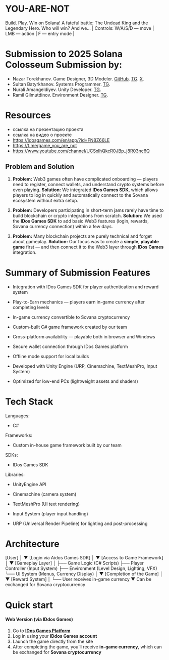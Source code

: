 # YOU-ARE-NOT
Build. Play. Win on Solana! A fateful battle: The Undead King and the Legendary Hero. Who will win? And we... 
| Controls: W/A/S/D — move | LMB — action | F — entry mode |


# Submission to 2025 Solana Colosseum Submission by:
- Nazar Torekhanov. Game Designer, 3D Modeler. [GitHub](https://github.com/H-Z-N). [TG](https://t.me/tor_T_N). [X](https://x.com/hybrid_Z_N).
- Sultan Batyrkhanov. Systems Programmer. [TG](https://t.me/DeadmaidenILS).
- Nurali Amangeldiyev. Unity Developer. [TG](https://t.me/Cubex33).
- Ramil Gilmutdinov. Environment Designer. [TG](https://t.me/ramilgrr).

# Resources
- ссылка на презентацию проекта
- ссылка на видео о проекте
- https://idosgames.com/en/app/?id=FN8Z66LE
- https://t.me/game_you_are_not
- https://www.youtube.com/channel/UCSxlhQkcR0JBp_j8R03nc6Q

## Problem and Solution

1. **Problem:**
   Web3 games often have complicated onboarding — players need to register, connect wallets, and understand crypto systems before even playing.
   **Solution:**
   We integrated **IDos Games SDK**, which allows players to log in quickly and automatically connect to the Sovana ecosystem without extra setup.

2. **Problem:**
   Developers participating in short-term jams rarely have time to build blockchain or crypto integrations from scratch.
   **Solution:**
   We used the **IDos Games SDK** to add basic Web3 features (login, rewards, Sovana currency connection) within a few days.

3. **Problem:**
   Many blockchain projects are purely technical and forget about gameplay.
   **Solution:**
   Our focus was to create a **simple, playable game** first — and then connect it to the Web3 layer through **IDos Games** integration.

# Summary of Submission Features

- Integration with IDos Games SDK for player authentication and reward system

- Play-to-Earn mechanics — players earn in-game currency after completing levels

- In-game currency convertible to Sovana cryptocurrency

- Custom-built C# game framework created by our team

- Cross-platform availability — playable both in browser and Windows

- Secure wallet connection through IDos Games platform

- Offline mode support for local builds

- Developed with Unity Engine (URP, Cinemachine, TextMeshPro, Input System)

- Optimized for low-end PCs (lightweight assets and shaders)

# Tech Stack
Languages:

- C#

Frameworks:

- Custom in-house game framework built by our team

SDKs:

- IDos Games SDK

Libraries:

- UnityEngine API

- Cinemachine (camera system)

- TextMeshPro (UI text rendering)

- Input System (player input handling)

- URP (Universal Render Pipeline) for lighting and post-processing

# Architecture
[User] 
   │
   ▼
[Login via Aidos Games SDK]
   │
   ▼
[Access to Game Framework]
   │
   ▼
[Gameplay Layer]
   │
   ├── Game Logic (C# Scripts)
   ├── Player Controller (Input System)
   ├── Environment (Level Design, Lighting, VFX)
   └── UI System (Menus, Currency Display)
   │
   ▼
[Completion of the Game]
   │
   ▼
[Reward System]
   │
   └── User receives in-game currency
           ▼
           Can be exchanged for Sovana cryptocurrency


# Quick start

#### Web Version (via IDdos Games)

1. Go to **[IDos Games Platform](https://idosgames.com/en/app/?id=FN8Z66LE)**
2. Log in using your **IDdos Games account**
3. Launch the game directly from the site
4. After completing the game, you’ll receive **in-game currency**, which can be exchanged for **Sovana cryptocurrency**
